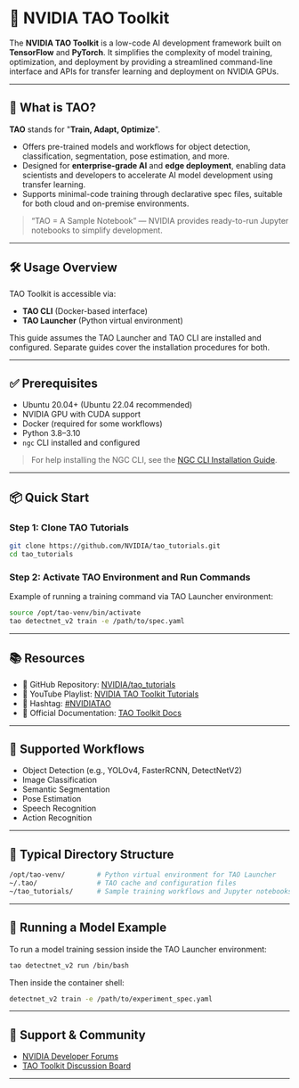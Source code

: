 # 🧠 NVIDIA TAO Toolkit

The **NVIDIA TAO Toolkit** is a low-code AI development framework built on **TensorFlow** and **PyTorch**. It simplifies the complexity of model training, optimization, and deployment by providing a streamlined command-line interface and APIs for transfer learning and deployment on NVIDIA GPUs.

---

## 📌 What is TAO?

**TAO** stands for "**Train, Adapt, Optimize**".

* Offers pre-trained models and workflows for object detection, classification, segmentation, pose estimation, and more.
* Designed for **enterprise-grade AI** and **edge deployment**, enabling data scientists and developers to accelerate AI model development using transfer learning.
* Supports minimal-code training through declarative spec files, suitable for both cloud and on-premise environments.

> “TAO = A Sample Notebook” — NVIDIA provides ready-to-run Jupyter notebooks to simplify development.

---

## 🛠 Usage Overview

TAO Toolkit is accessible via:

* **TAO CLI** (Docker-based interface)
* **TAO Launcher** (Python virtual environment)

This guide assumes the TAO Launcher and TAO CLI are installed and configured. Separate guides cover the installation procedures for both.

---

## ✅ Prerequisites

* Ubuntu 20.04+ (Ubuntu 22.04 recommended)
* NVIDIA GPU with CUDA support
* Docker (required for some workflows)
* Python 3.8–3.10
* `ngc` CLI installed and configured

> For help installing the NGC CLI, see the [NGC CLI Installation Guide](#).

---

## 📦 Quick Start

### Step 1: Clone TAO Tutorials

```bash
git clone https://github.com/NVIDIA/tao_tutorials.git
cd tao_tutorials
```

### Step 2: Activate TAO Environment and Run Commands

Example of running a training command via TAO Launcher environment:

```bash
source /opt/tao-venv/bin/activate
tao detectnet_v2 train -e /path/to/spec.yaml
```

---

## 📚 Resources

* 📘 GitHub Repository: [NVIDIA/tao\_tutorials](https://github.com/NVIDIA/tao_tutorials)
* 🎥 YouTube Playlist: [NVIDIA TAO Toolkit Tutorials](https://www.youtube.com/watch?v=kErfKDZ50To&list=PL5B692fm6--uVOY7csa54jjkjE1NYf1Un)
* 🔖 Hashtag: [#NVIDIATAO](https://www.youtube.com/hashtag/nvidiatao)
* 📄 Official Documentation: [TAO Toolkit Docs](https://docs.nvidia.com/tao)

---

## 🤖 Supported Workflows

* Object Detection (e.g., YOLOv4, FasterRCNN, DetectNetV2)
* Image Classification
* Semantic Segmentation
* Pose Estimation
* Speech Recognition
* Action Recognition

---

## 📁 Typical Directory Structure

```bash
/opt/tao-venv/        # Python virtual environment for TAO Launcher
~/.tao/               # TAO cache and configuration files
~/tao_tutorials/      # Sample training workflows and Jupyter notebooks
```

---

## 🚀 Running a Model Example

To run a model training session inside the TAO Launcher environment:

```bash
tao detectnet_v2 run /bin/bash
```

Then inside the container shell:

```bash
detectnet_v2 train -e /path/to/experiment_spec.yaml
```

---

## 💬 Support & Community

* [NVIDIA Developer Forums](https://forums.developer.nvidia.com/)
* [TAO Toolkit Discussion Board](https://forums.developer.nvidia.com/c/tao-toolkit/)

---

